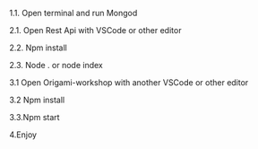 <!-- 1.Start database -->
1.1. Open terminal and run Mongod

<!-- 2.run server -->

2.1. Open Rest Api with VSCode or other editor

<!-- install node modules -->
2.2. Npm install 

2.3. Node . or node index 

<!-- 3.run front-end -->

3.1 Open Origami-workshop with another VSCode or other editor

<!-- install node modules -->
3.2 Npm install

3.3.Npm start

4.Enjoy